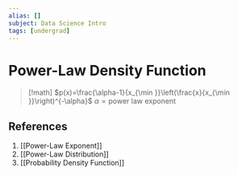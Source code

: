 ```yaml
---
alias: []
subject: Data Science Intro
tags: [undergrad]
---
```

# Power-Law Density Function

> [!math]
> $p(x)=\frac{\alpha-1}{x_{\min }}\left(\frac{x}{x_{\min }}\right)^{-\alpha}$
> $\alpha = \text{power law exponent}$ 

## References
1. [[Power-Law Exponent]]
2. [[Power-Law Distribution]]
3. [[Probability Density Function]]